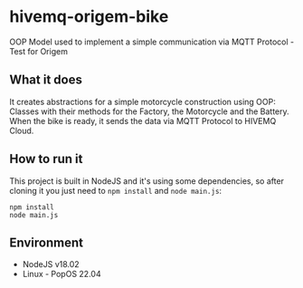 # hivemq-origem-bike
OOP Model used to implement a simple communication via MQTT Protocol - Test for Origem

## What it does
It creates abstractions for a simple motorcycle construction using OOP:  
Classes with their methods for the Factory, the Motorcycle and the Battery.  
When the bike is ready, it sends the data via MQTT Protocol to HIVEMQ Cloud.

## How to run it
This project is built in NodeJS and it's using some dependencies, so after cloning it you just need to `npm install` and  `node main.js`:

```
npm install
node main.js
```
## Environment
* NodeJS v18.02 
* Linux - PopOS 22.04